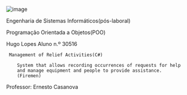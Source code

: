 ![image](https://github.com/user-attachments/assets/e9bac288-2be1-4c96-b12c-1172d24b6450)

Engenharia de Sistemas Informáticos(pós-laboral)

Programação Orientada a Objetos(POO)
     
Hugo Lopes
Aluno n.º 30516
     
    
     Management of Relief Activities(C#) 
    
        System that allows recording occurrences of requests for help 
        and manage equipment and people to provide assistance.
        (Firemen)
    
    
Professor: Ernesto Casanova
